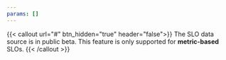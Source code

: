 ```yaml
---
params: []
---
```


{{< callout url="#" btn_hidden="true" header="false">}}
The SLO data source is in public beta. This feature is only supported for <strong>metric-based</strong> SLOs.
{{< /callout >}}

